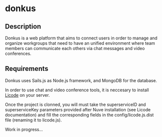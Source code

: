 # donkus

## Description
Donkus is a web platform that aims to connect users in order to manage and organize workgroups that need to have an unified environment where team members can communicate each others via chat messages and video conferences.

## Requirements
Donkus uses Sails.js as Node.js framework, and MongoDB for the database.

In order to use chat and video conference tools, it is neccesary to install [Licode](http://lynckia.com/licode/) on your server.

Once the project is clonned, you will must take the superserviceID and superserviceKey parameters provided after Nuve installation (see Licode documentation) and fill the corresponding fields in the config/licode.js.dist file (renaming it to licode.js).

Work in progress...